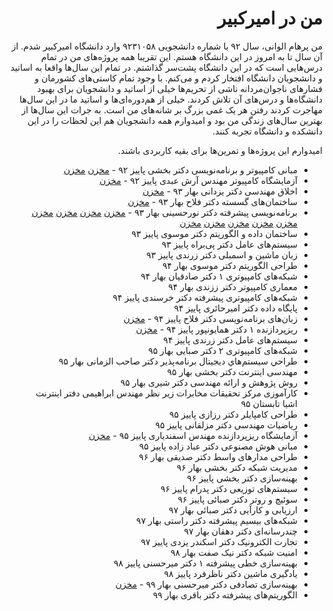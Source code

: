 <div dir="rtl">

# من در امیرکبیر

من پرهام الوانی، سال ۹۲ با شماره دانشجویی ۹۲۳۱۰۵۸ وارد دانشگاه امیرکبیر شدم.
از آن سال تا به امروز در این دانشگاه هستم. این تقریبا همه پروژه‌های من در تمام درس‌هایی است که در این دانشگاه پشت‌سر گذاشتم.
در تمام این سال‌ها واقعا به اساتید و دانشجویان دانشگاه افتخار کردم و می‌کنم.
با وجود تمام کاستی‌های کشورمان و فشارهای ناجوان‌مردانه ناشی از تحریم‌ها خیلی از اساتید و دانشجویان برای بهبود دانشگاه‌ها و درس‌های آن تلاش کردند.
خیلی از هم‌دوره‌ای‌ها و اساتید ما در این سال‌ها مهاجرت کردند رفتن هر یک غمی بزرگ بر شانه‌های من است.
به جرات این سال‌ها از بهترین سال‌های زندگی من بود و امیدوارم همه دانشجویان هم این لحظات را در این دانشکده و دانشگاه تجربه کنند.

امیدوارم این پروژه‌ها و تمرین‌ها برای بقیه کاربردی باشند.

- مبانی کامپیوتر و برنامه‌نویسی دکتر بخشی پاییز ۹۲ - [مخزن](https://github.com/9231058/CE101-C) [مخزن](https://github.com/9231058/reimagined-palm-tree)
- آزمایشگاه کامپیوتر مهندس آرش عبدی پاییز ۹۲ - [مخزن](https://github.com/9231058/solid-eureka)
- اخلاق مهندسی دکتر یزدانی بهار ۹۳ - [مخزن](https://github.com/9231058/BART)
- ساختمان‌های گسسته دکتر فلاح بهار ۹۳ - [مخزن](https://github.com/9231058/DS92)
- برنامه‌نویسی پیشرفته دکتر نورحسینی بهار ۹۳ - [مخزن](https://github.com/9231058/SudoApache) [مخزن](https://github.com/9231058/JTextEditor) [مخزن](https://github.com/9231058/JIDM) [مخزن](https://github.com/9231058/JCal) [مخزن](https://github.com/9231058/Bubbles) [مخزن](https://github.com/9231058/BattleshipClient) [مخزن](https://github.com/9231058/Battleship) [مخزن](https://github.com/9231058/AP92) [مخزن](https://github.com/9231058/jumong)
- ساختمان داده و الگوریتم دکتر موسوی پاییز ۹۳
- سیستم‌های عامل دکتر پی‌براه پاییز ۹۳
- زبان ماشین و اسمبلی دکتر زرندی پاییز ۹۳
- طراحی الگوریتم دکتر موسوی بهار ۹۴
- شبکه‌های کامپیوتری ۱ دکتر صادقیان بهار ۹۴
- معماری کامپیوتر دکتر ززندی بهار ۹۴
- شبکه‌های کامپیوتری پیشرفته دکتر خرسندی پاییز ۹۴
- پایگاه داده دکتر امیرحائری پاییز ۹۴
- زبان‌های برنامه‌نویسی دکتر فلاح پاییز ۹۴ - [مخزن](https://github.com/9231058/pl-notes)
- ریزپردازنده ۱ دکتر همایونپور پاییز ۹۴ - [مخزن](https://github.com/9231058/Homayoun)
- سیستم‌های عامل دکتر زرندی پاییز ۹۴
- شبکه‌های کامپیوتری ۲ دکتر صبایی بهار ۹۵
- طراحي سيستم‌هاي ديجيتال برنامه‌پذير دکتر صاحب الزمانی بهار ۹۵
- مهندسی اینترنت دکتر بخشی بهار ۹۵
- روش پژوهش و ارائه مهندسی دکتر شیری بهار ۹۵
- کارآموزی مرکز تحقیقات مخابرات زیر نظر مهندس ابراهیمی دفتر اینترنت اشیا تابستان ۹۵
- طراحی کامپایلر دکتر رزازی پاییز ۹۵
- ریاضیات مهندسی دکتر مزلقانی پاییز ۹۵
- آزمایشگاه ریزپردازنده مهندس اسفندیاری پاییز ۹۵ - [مخزن](https://github.com/9231058/congenial-telegram)
- مبانی هوش مصنوعی دکتر عباد زاده پاییز ۹۵
- طراحی مدارهای واسط دکتر صدیقی بهار ۹۶
- مدیریت شبکه دکتر بخشی بهار ۹۶
- بهینه‌سازی دکتر بخشی پاییز ۹۶
- سیستم‌های توزیعی دکتر پدرام پاییز ۹۶
- سوئیچ و روتر دکتر صبائی پاییز ۹۶
- ارزیابی و کارآیی دکتر صبائی بهار ۹۷
- شبکه‌های بیسیم پیشرفته دکتر راستی بهار ۹۷
- چندرسانه‌ای دکتر دهقان بهار ۹۷
- تجارت الکترونیک دکتر اسکندر یزدی پاییز ۹۷
- امنیت شبکه دکتر نیک صفت بهار ۹۸
- بهینه‌سازی خطی پیشرفته ۱ دکتر میرحسنی پاییز ۹۸
- یادگیری ماشین دکتر ناظرفرد پاییز ۹۸
- بهینه‌سازی تصادفی دکتر میرحسنی بهار ۹۹ - [مخزن](https://github.com/9231058/SP-Homework)
- الگوریتم‌های پیشرفته دکتر باقری بهار ۹۹

</div>

